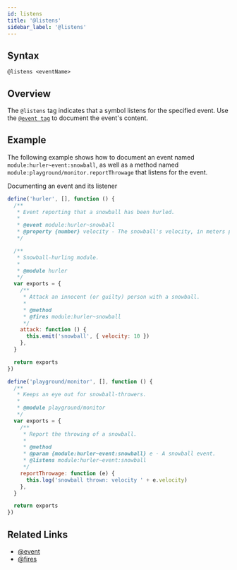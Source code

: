 ```yaml
---
id: listens
title: '@listens'
sidebar_label: '@listens'
---
```


## Syntax

`@listens <eventName>`

## Overview

The `@listens` tag indicates that a symbol listens for the specified event. Use the [`@event tag`](./event.md) to document the event's content.

## Example

The following example shows how to document an event named `module:hurler~event:snowball`, as well as a method named `module:playground/monitor.reportThrowage` that listens for the event.

Documenting an event and its listener

```js
define('hurler', [], function () {
  /**
   * Event reporting that a snowball has been hurled.
   *
   * @event module:hurler~snowball
   * @property {number} velocity - The snowball's velocity, in meters per second.
   */

  /**
   * Snowball-hurling module.
   *
   * @module hurler
   */
  var exports = {
    /**
     * Attack an innocent (or guilty) person with a snowball.
     *
     * @method
     * @fires module:hurler~snowball
     */
    attack: function () {
      this.emit('snowball', { velocity: 10 })
    },
  }

  return exports
})

define('playground/monitor', [], function () {
  /**
   * Keeps an eye out for snowball-throwers.
   *
   * @module playground/monitor
   */
  var exports = {
    /**
     * Report the throwing of a snowball.
     *
     * @method
     * @param {module:hurler~event:snowball} e - A snowball event.
     * @listens module:hurler~event:snowball
     */
    reportThrowage: function (e) {
      this.log('snowball thrown: velocity ' + e.velocity)
    },
  }

  return exports
})
```

## Related Links

- [@event](./event.md)
- [@fires](./fires.md)
